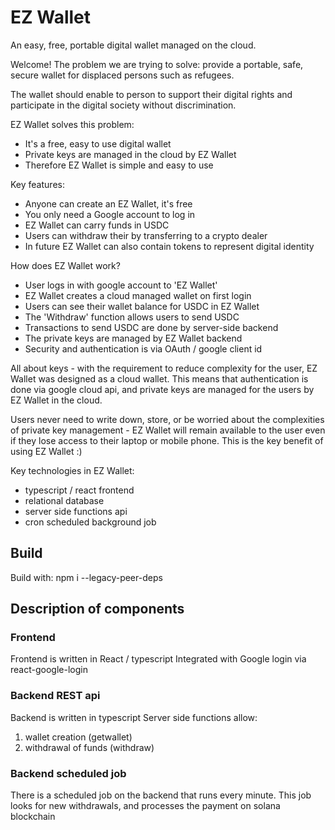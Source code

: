 # EZ Wallet

An easy, free, portable digital wallet managed on the cloud.

Welcome! The problem we are trying to solve: provide a portable, safe,
secure wallet for displaced persons such as refugees.

The wallet should enable to person to support their digital rights
and participate in the digital society without discrimination.

EZ Wallet solves this problem:
* It's a free, easy to use digital wallet
* Private keys are managed in the cloud by EZ Wallet
* Therefore EZ Wallet is simple and easy to use

Key features:
* Anyone can create an EZ Wallet, it's free
* You only need a Google account to log in
* EZ Wallet can carry funds in USDC
* Users can withdraw their by transferring to a crypto dealer
* In future EZ Wallet can also contain tokens to represent digital identity

How does EZ Wallet work?

* User logs in with google account to 'EZ Wallet'
* EZ Wallet creates a cloud managed wallet on first login
* Users can see their wallet balance for USDC in EZ Wallet
* The 'Withdraw' function allows users to send USDC
* Transactions to send USDC are done by server-side backend
* The private keys are managed by EZ Wallet backend
* Security and authentication is via OAuth / google client id

All about keys - with the requirement to reduce complexity for the user,
EZ Wallet was designed as a cloud wallet. This means that authentication
is done via google cloud api, and private keys are managed for the users
by EZ Wallet in the cloud.

Users never need to write down, store, or be worried about the complexities
of private key management - EZ Wallet will remain available to the user even
if they lose access to their laptop or mobile phone. This is the key benefit
of using EZ Wallet :)

Key technologies in EZ Wallet:
* typescript / react frontend
* relational database
* server side functions api
* cron scheduled background job

## Build

Build with: npm i --legacy-peer-deps

## Description of components

### Frontend

Frontend is written in React / typescript
Integrated with Google login via react-google-login

### Backend REST api

Backend is written in typescript
Server side functions allow:
1. wallet creation (getwallet)
2. withdrawal of funds (withdraw)

### Backend scheduled job

There is a scheduled job on the backend that runs every minute.
This job looks for new withdrawals, and processes the payment on solana blockchain
